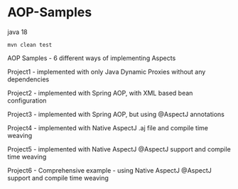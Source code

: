 AOP-Samples
===========

java 18
```
mvn clean test

```



AOP Samples - 6 different ways of implementing Aspects

Project1 - implemented with only Java Dynamic Proxies without any dependencies  

Project2 - implemented with Spring AOP, with XML based bean configuration

Project3 - implemented with Spring AOP, but using @AspectJ annotations

Project4 - implemented with Native AspectJ .aj file and compile time weaving

Project5 - implemented with Native AspectJ @AspectJ support and compile time weaving

Project6 - Comprehensive example - using Native AspectJ @AspectJ support and compile time weaving
